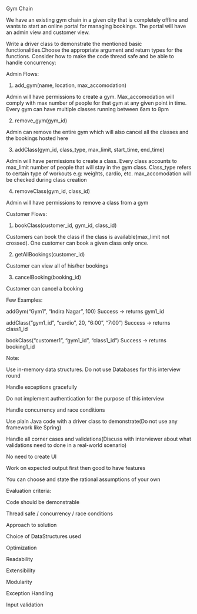 Gym Chain

We have an existing gym chain in a given city that is completely offline and wants to start an online portal for managing bookings. The portal will have an admin view and customer view.

Write a driver class to demonstrate the mentioned basic functionalities.Choose the appropriate argument and return types for the functions. Consider how to make the code thread safe and be able to handle concurrency:

Admin Flows:

1. add_gym(name, location, max_accomodation)

Admin will have permissions to create a gym. Max_accomodation will comply with max number of people for that gym at any given point in time. Every gym can have multiple classes running between 6am to 8pm

2. remove_gym(gym_id)

Admin can remove the entire gym which will also cancel all the classes and the bookings hosted here

3. addClass(gym_id, class_type, max_limit, start_time, end_time)

Admin will have permissions to create a class. Every class accounts to max_limit number of people that will stay in the gym class. Class_type refers to certain type of workouts e.g: weights, cardio, etc. max_accomodation will be checked during class creation

4. removeClass(gym_id, class_id)

Admin will have permissions to remove a class from a gym

Customer Flows:

1. bookClass(customer_id, gym_id, class_id)

Customers can book the class if the class is available(max_limit not crossed). One customer can book a given class only once.

2. getAllBookings(customer_id)

Customer can view all of his/her bookings

3. cancelBooking(booking_id)

Customer can cancel a booking

Few Examples:

addGym(“Gym1”, “Indira Nagar”, 100) Success -> returns gym1_id

addClass(“gym1_id”, “cardio”, 20, “6:00”, “7:00”) Success -> returns class1_id

bookClass(“customer1”, “gym1_id”, “class1_id”) Success -> returns booking1_id

Note:

Use in-memory data structures. Do not use Databases for this interview round

Handle exceptions gracefully

Do not implement authentication for the purpose of this interview

Handle concurrency and race conditions

Use plain Java code with a driver class to demonstrate(Do not use any framework like Spring)

Handle all corner cases and validations(Discuss with interviewer about what validations need to done in a real-world scenario)

No need to create UI

Work on expected output first then good to have features

You can choose and state the rational assumptions of your own

Evaluation criteria:

Code should be demonstrable

Thread safe / concurrency / race conditions

Approach to solution

Choice of DataStructures used

Optimization

Readability

Extensibility

Modularity

Exception Handling

Input validation